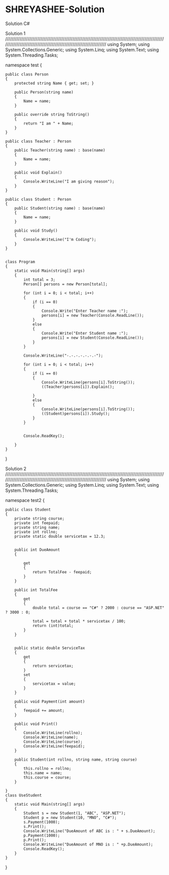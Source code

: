 # SHREYASHEE-Solution
Solution C#

Solution 1
//////////////////////////////////////////////////////////////////////////////////////////////////////////////////////////////////////////////////////////////////
using System;
using System.Collections.Generic;
using System.Linq;
using System.Text;
using System.Threading.Tasks;

namespace test
{

    public class Person
    {
        protected string Name { get; set; }

        public Person(string name)
        {
            Name = name;
        }

        public override string ToString()
        {
            return "I am " + Name;
        }
    }

    public class Teacher : Person
    {
        public Teacher(string name) : base(name)
        {
            Name = name;
        }

        public void Explain()
        {
            Console.WriteLine("I am giving reason");
        }
    }

    public class Student : Person
    {
        public Student(string name) : base(name)
        {
            Name = name;
        }

        public void Study()
        {
            Console.WriteLine("I'm Coding");
        }
    }


    class Program
    {
        static void Main(string[] args)
        {
            int total = 3;
            Person[] persons = new Person[total];

            for (int i = 0; i < total; i++)
            {
                if (i == 0)
                {
                    Console.Write("Enter Teacher name :");
                    persons[i] = new Teacher(Console.ReadLine());
                }
                else
                {
                    Console.Write("Enter Student name :");
                    persons[i] = new Student(Console.ReadLine());
                }
            }

            Console.WriteLine("-.-.-.-.-.-.-");

            for (int i = 0; i < total; i++)
            {
                if (i == 0)
                {
                    Console.WriteLine(persons[i].ToString());
                    ((Teacher)persons[i]).Explain();

                }
                else
                {
                    Console.WriteLine(persons[i].ToString());
                    ((Student)persons[i]).Study();
                }
            }


            Console.ReadKey();

        }
    }
}




Solution 2
//////////////////////////////////////////////////////////////////////////////////////////////////////////////////////////////////////////////////////////////////
using System;
using System.Collections.Generic;
using System.Linq;
using System.Text;
using System.Threading.Tasks;

namespace test2
{

    public class Student
    {
        private string course;
        private int feepaid;
        private string name;
        private int rollno;
        private static double servicetax = 12.3;


        public int DueAmount
        {

            get
            {
                return TotalFee - feepaid;
            }
        }

        public int TotalFee
        {
            get
            {
                double total = course == "C#" ? 2000 : course == "ASP.NET" ? 3000 : 0;

                total = total + total * servicetax / 100;
                return (int)total;
            }
        }


        public static double ServiceTax
        {
            get
            {
                return servicetax;
            }
            set
            {
                servicetax = value;
            }
        }

        public void Payment(int amount)
        {
            feepaid += amount;
        }

        public void Print()
        {
            Console.WriteLine(rollno);
            Console.WriteLine(name);
            Console.WriteLine(course);
            Console.WriteLine(feepaid);
        }

        public Student(int rollno, string name, string course)
        {
            this.rollno = rollno;
            this.name = name;
            this.course = course;
        }

    }
    class UseStudent
    {
        static void Main(string[] args)
        {
            Student s = new Student(1, "ABC", "ASP.NET");
            Student p = new Student(10, "MNO", "C#");
            s.Payment(1000);
            s.Print();
            Console.WriteLine("DueAmount of ABC is : " + s.DueAmount);
            p.Payment(1000);
            p.Print();
            Console.WriteLine("DueAmount of MNO is : " +p.DueAmount);
            Console.ReadKey();
        }
    }
}
